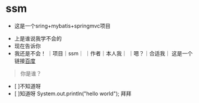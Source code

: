 # ssm
* 这是一个sring+mybatis+springmvc项目
+ 上是谁说我学不会的
+ 现在告诉你
+ 我还是不会！
｜项目｜ssm｜
｜作者｜本人我｜
｜嗯？｜合适我｜
这是一个链接[百度](http://baidu.com)
>你是谁？
  * [ ]不知道呀
  * [ ]知道呀
    System.out.println("hello world");
 拜拜
